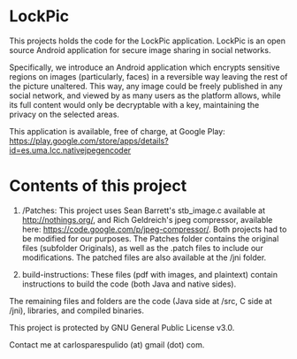 LockPic
=======

This projects holds the code for the LockPic application. LockPic is an open source Android application for secure image sharing in social networks.

Specifically, we introduce an Android application which encrypts sensitive regions on images (particularly, faces) in a reversible way leaving the rest of the picture unaltered. This way, any image could be freely published in any social network, and viewed by as many users as the platform allows, while its full content would only be decryptable with a key, maintaining the privacy on the selected areas.

This application is available, free of charge, at Google Play: https://play.google.com/store/apps/details?id=es.uma.lcc.nativejpegencoder

Contents of this project
========================

1. /Patches:
This project uses Sean Barrett's stb_image.c available at http://nothings.org/, and Rich Geldreich's jpeg compressor, available here: https://code.google.com/p/jpeg-compressor/.
Both projects had to be modified for our purposes. The Patches folder contains the original files (subfolder Originals), as well as the .patch files to include our modifications. The patched files are also available at the /jni folder.

2. build-instructions:
These files (pdf with images, and plaintext) contain instructions to build the code (both Java and native sides).

The remaining files and folders are the code (Java side at /src, C side at /jni), libraries, and compiled binaries.

This project is protected by GNU General Public License v3.0.

Contact me at carlosparespulido (at) gmail (dot) com.
